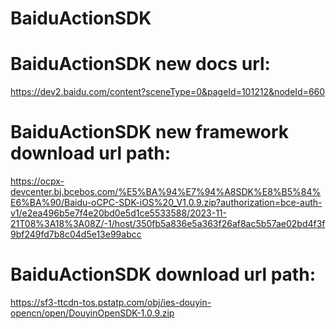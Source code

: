 # BaiduActionSDK

# BaiduActionSDK new docs url:
https://dev2.baidu.com/content?sceneType=0&pageId=101212&nodeId=660
         
# BaiduActionSDK new framework download url path:
https://ocpx-devcenter.bj.bcebos.com/%E5%BA%94%E7%94%A8SDK%E8%B5%84%E6%BA%90/Baidu-oCPC-SDK-iOS%20_V1.0.9.zip?authorization=bce-auth-v1/e2ea496b5e7f4e20bd0e5d1ce5533588/2023-11-21T08%3A18%3A08Z/-1/host/350fb5a836e5a363f26af8ac5b57ae02bd4f3f9bf249fd7b8c04d5e13e99abcc

# BaiduActionSDK download url path:
https://sf3-ttcdn-tos.pstatp.com/obj/ies-douyin-opencn/open/DouyinOpenSDK-1.0.9.zip
